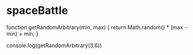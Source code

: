 # spaceBattle

function getRandomArbitrary(min, max) {
    return Math.random() * (max - min) + min;
  }

console.log(getRandomArbitrary(3,6))